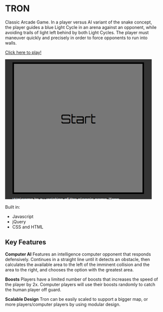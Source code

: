 # TRON

Classic Arcade Game. In a player versus AI variant of the snake concept, the player guides a blue Light Cycle in an arena against an opponent, while avoiding trails of light left behind by both Light Cycles. The player must maneuver quickly and precisely in order to force opponents to run into walls. 

[Click here to play!](http://athtran.github.io/tron/index.html)

![demo_gif](/tron/tron.gif)

Built in:

  * Javascript
  * jQuery
  * CSS and HTML

## Key Features

**Computer AI** Features an intelligence computer opponent that responds defensively. Continues in a straight line until it detects an obstacle, then calculates the available area to the left of the imminent collision and the area to the right, and chooses the option with the greatest area.

**Boosts** Players have a limited number of boosts that increases the speed of the player by 2x. Computer players will use their boosts randomly to catch the human player off guard.

**Scalable Design** Tron can be easily scaled to support a bigger map, or more players/computer players by using modular design.
